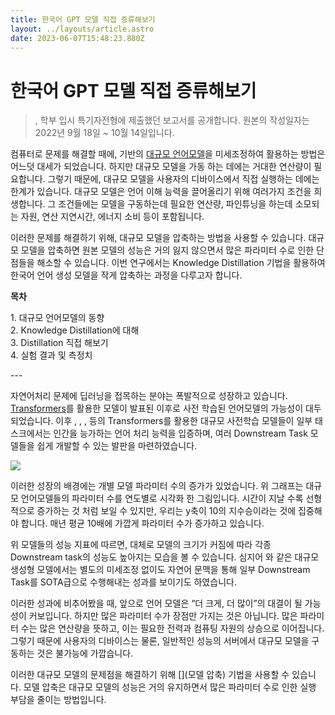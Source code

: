 ```yaml
---
title: 한국어 GPT 모델 직접 증류해보기
layout: ../layouts/article.astro
date: 2023-06-07T15:48:23.880Z
---
```


# 한국어 GPT 모델 직접 증류해보기

> [](한양대학교), [](디지스트) 학부 입시 특기자전형에 제출했던 보고서를 공개합니다. 원본의 작성일자는 2022년 9월 18일 \~ 10월 14일입니다.

컴퓨터로 [](자연어) 문제를 해결할 때에, [](딥러닝) 기반의 [대규모 언어모델](LLM)을 미세조정하여 활용하는 방법은 어느덧 대세가 되었습니다. 하지만 대규모 모델을 가동 하는 데에는 거대한 연산량이 필요합니다. 그렇기 때문에, 대규모 모델을 사용자의 디바이스에서 직접 실행하는 데에는 한계가 있습니다. 대규모 모델은 언어 이해 능력을 끌어올리기 위해 여러가지 조건을 희생합니다. 그 조건들에는 모델을 구동하는데 필요한 연산량, 파인튜닝을 하는데 소모되는 자원, 연산 지연시간, 에너지 소비 등이 포함됩니다.

이러한 문제를 해결하기 위해, 대규모 모델을 압축하는 방법을 사용할 수 있습니다. 대규모 모델을 압축하면 원본 모델의 성능은 거의 잃지 않으면서 많은 파라미터 수로 인한 단점들을 해소할 수 있습니다. 이번 연구에서는 Knowledge Distillation 기법을 활용하여 한국어 언어 생성 모델을 작게 압축하는 과정을 다루고자 합니다.

**목차**

1\. 대규모 언어모델의 동향\
2\. Knowledge Distillation에 대해\
3\. Distillation 직접 해보기\
4\. 실험 결과 및 측정치

\---

자연어처리 문제에 딥러닝을 접목하는 분야는 폭발적으로 성장하고 있습니다. [Transformers](Transformer)를 활용한 [](BERT) 모델이 발표된 이후로 사전 학습된 언어모델의 가능성이 대두되었습니다. 이후 [](GPT), [](RoBERTa), [](XLNet), [](T5) 등의 Transformers를 활용한 대규모 사전학습 모델들이 일부 태스크에서는 인간을 능가하는 언어 처리 능력을 입증하며, 여러 Downstream Task 모델들을 쉽게 개발할 수 있는 발판을 마련하였습니다.

![](../images/58308f43-115d-4822-b4ca-6c9882863011.png)

이러한 성장의 배경에는 개별 모델 파라미터 수의 증가가 있었습니다. 위 그래프는 대규모 언어모델들의 파라미터 수를 연도별로 시각화 한 그림입니다. 시간이 지날 수록 선형적으로 증가하는 것 처럼 보일 수 있지만, 우리는 y축이 10의 지수승이라는 것에 집중해야 합니다. 매년 평균 10배에 가깝게 파라미터 수가 증가하고 있습니다.

위 모델들의 성능 지표에 따르면, 대체로 모델의 크기가 커짐에 따라 각종 Downstream task의 성능도 높아지는 모습을 볼 수 있습니다. 심지어 [](GPT-3)와 같은 대규모 생성형 모델에서는 별도의 미세조정 없이도 자연어 문맥을 통해 일부 Downstream Task를 SOTA급으로 수행해내는 성과를 보이기도 하였습니다.

이러한 성과에 비추어봤을 때, 앞으로 언어 모델은 “더 크게, 더 많이”의 대결이 될 가능성이 커보입니다. 하지만 많은 파라미터 수가 장점만 가지는 것은 아닙니다. 많은 파라미터 수는 많은 연산량을 뜻하고, 이는 필요한 전력과 컴퓨팅 자원의 상승으로 이어집니다. 그렇기 때문에 사용자의 디바이스는 물론, 일반적인 성능의 서버에서 대규모 모델을 구동하는 것은 불가능에 가깝습니다.

이러한 대규모 모델의 문제점을 해결하기 위해 [](모델 압축) 기법을 사용할 수 있습니다. 모델 압축은 대규모 모델의 성능은 거의 유지하면서 많은 파라미터 수로 인한 실행 부담을 줄이는 방법입니다.

